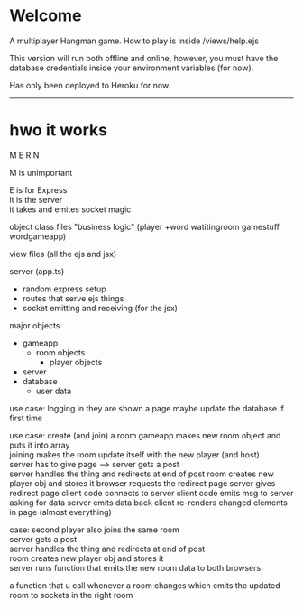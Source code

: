 # Welcome

A multiplayer Hangman game. How to play is inside
/views/help.ejs

This version will run both offline and online, however,
you must have the database credentials inside your
environment variables (for now).

Has only been deployed to Heroku for now.


---

# hwo it works

M E R N

M is unimportant

E is for Express    
it is the server    
it takes and emites socket magic

object class files "business logic"
(player +word watitingroom gamestuff wordgameapp)

view files (all the ejs and jsx)

server (app.ts)
* random express setup
* routes that serve ejs things
* socket emitting and receiving (for the jsx)


major objects
* gameapp
    * room objects
        * player objects
* server
* database
    * user data

use case: logging in
they are shown a page
maybe update the database if first time

use case: create (and join) a room
gameapp makes new room object and puts it into array    
joining makes the room update itself with the new player (and host)  
server has to give page
-->
server gets a post  
server handles the thing and redirects at end of post
room creates new player obj and stores it
browser requests the redirect page
server gives redirect page
client code connects to server
client code emits msg to server asking for data
server emits data back
client re-renders changed elements in page (almost everything)


case: second player also joins the same room    
server gets a post      
server handles the thing and redirects at end of post   
room creates new player obj and stores it   
server runs function that emits the new room data to both browsers      
<same sequence>


a function that u call whenever a room changes
which emits the updated room to sockets in the right room
